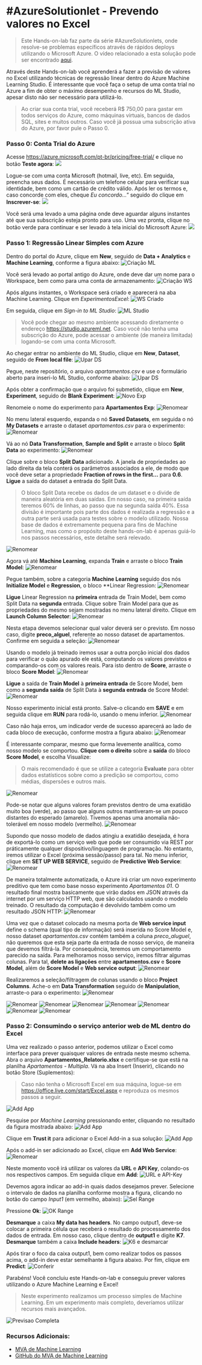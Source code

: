 # #AzureSolutionlet - Prevendo valores no Excel

>Este Hands-on-lab faz parte da série #AzureSolutionlets, onde resolve-se problemas específicos através de rápidos deploys utilizando o Microsoft Azure. O vídeo relacionado a esta solução pode ser encontrado [aqui](#).


Através deste Hands-on-lab você aprenderá a fazer a previsão de valores no Excel utilizando técnicas de regressão linear dentro do Azure Machine Learning Studio. É interessante que você faça o setup de uma conta trial no Azure a fim de obter o máximo desempenho e recursos do ML Studio, apesar disto não ser necessário para utilizá-lo.
>Ao criar sua conta trial, você receberá R$ 750,00 para gastar em todos serviços do Azure, como máquinas virtuais, bancos de dados SQL, sites e muitos outros. Caso você já possua uma subscrição ativa do Azure, por favor pule o Passo 0.

### Passo 0: Conta Trial do Azure
Acesse https://azure.microsoft.com/pt-br/pricing/free-trial/ e clique no botão **Teste agora**:
![](/01-Prevendo-valores-no-Excel/images/p0-img01.png)

Logue-se com uma conta Microsoft (hotmail, live, etc). Em seguida, preencha seus dados. É necessário um telefone celular para verificar sua identidade, bem como um cartão de crédito válido. Após ler os termos e, caso concorde com eles, cheque *Eu concordo..."* seguido do clique em **Inscrever-se**:
![](https://github.com/allantargino/AzureSolutionlets/blob/master/01-Prevendo-valores-no-Excel/images/p0-img02.png)

Você será uma levado a uma página onde deve aguardar alguns instantes até que sua subscrição esteja pronto para uso. Uma vez pronta, clique no botão verde para continuar e ser levado à tela inicial do Microsoft Azure:
![](https://github.com/allantargino/AzureSolutionlets/blob/master/01-Prevendo-valores-no-Excel/images/p0-img03.png)

### Passo 1: Regressão Linear Simples com Azure
Dentro do portal do Azure, clique em **New**, seguido de **Data + Analytics** e **Machine Learning**, conforme a figura abaixo:
![Criação ML](https://github.com/allantargino/AzureSolutionlets/blob/master/01-Prevendo-valores-no-Excel/images/p1-img01.png)

Você será levado ao portal antigo do Azure, onde deve dar um nome para o Workspace, bem como para uma conta de armazenamento:
![Criação WS](https://github.com/allantargino/AzureSolutionlets/blob/master/01-Prevendo-valores-no-Excel/images/p1-img02.png)

Após alguns instantes, o Workspace será criado e aparecerá na aba Machine Learning. Clique em *ExperimentosExcel*:
![WS Criado](https://github.com/allantargino/AzureSolutionlets/blob/master/01-Prevendo-valores-no-Excel/images/p1-img03.png)

Em seguida, clique em *Sign-in to ML Studio*:
![ML Studio](https://github.com/allantargino/AzureSolutionlets/blob/master/01-Prevendo-valores-no-Excel/images/p1-img04.png)
>Você pode chegar ao mesmo ambiente acessando diretamente o endereço https://studio.azureml.net. Caso você não tenha uma subscrição do Azure, pode acessar o ambiente (de maneira limitada) logando-se com uma conta Microsoft.

Ao chegar entrar no ambiente do ML Studio, clique em **New**, **Dataset**, seguido de **From local file**:
![Upar DS](https://github.com/allantargino/AzureSolutionlets/blob/master/01-Prevendo-valores-no-Excel/images/p1-img05.png)

Pegue, neste repositório, o arquivo *apartamentos.csv* e use o formulário aberto para inseri-lo ML Studio, conforme abaixo:
![Upar DS](https://github.com/allantargino/AzureSolutionlets/blob/master/01-Prevendo-valores-no-Excel/images/p1-img06.png)

Após obter a confirmação que o arquivo foi submetido, clique em **New**, **Experiment**, seguido de **Blank Experiment**:
![Novo Exp](https://github.com/allantargino/AzureSolutionlets/blob/master/01-Prevendo-valores-no-Excel/images/p1-img07.png)

Renomeie o nome do experimento para **Apartamentos Exp**:
![Renomear](https://github.com/allantargino/AzureSolutionlets/blob/master/01-Prevendo-valores-no-Excel/images/p1-img08.png)

No menu lateral esquerdo, expanda o nó **Saved Datasets**, em seguida o nó **My Datasets** e arraste o dataset *apartamentos.csv* para o experimento:
![Renomear](https://github.com/allantargino/AzureSolutionlets/blob/master/01-Prevendo-valores-no-Excel/images/p1-img09.png)

Vá ao nó **Data Transformation**, **Sample and Split** e arraste o bloco **Split Data** ao experimento:
![Renomear](https://github.com/allantargino/AzureSolutionlets/blob/master/01-Prevendo-valores-no-Excel/images/p1-img10.png)

Clique sobre o bloco **Split Data** adicionado. A janela de propriedades ao lado direita da tela conterá os parâmetros associados a ele, de modo que você deve setar a propriedade **Fraction of rows in the first...** para **0.6**. **Ligue** a saída do dataset a entrada do Split Data.
>O bloco Split Data recebe os dados de um dataset e o divide de maneira aleatória em duas saídas. Em nosso caso, na primeira saída teremos 60% de linhas, ao passo que na segunda saída 40%. Essa divisão é importante pois parte dos dados é realizada a regressão e a outra parte será usada para testes sobre o modelo utilizado. Nossa base de dados é extremamente pequena para fins de Machine Learning, mas como o propósito deste hands-on-lab é apenas guiá-lo nos passos necessários, este detalhe será relevado.

![Renomear](https://github.com/allantargino/AzureSolutionlets/blob/master/01-Prevendo-valores-no-Excel/images/p1-img11.png)

Agora vá até **Machine Learning**, expanda **Train** e arraste o bloco **Train Model**:
![Renomear](https://github.com/allantargino/AzureSolutionlets/blob/master/01-Prevendo-valores-no-Excel/images/p1-img12.png)

Pegue também, sobre a categoria **Machine Learning** seguido dos nós **Initialize Model** e **Regression**, o bloco **Linear Regression:
![Renomear](https://github.com/allantargino/AzureSolutionlets/blob/master/01-Prevendo-valores-no-Excel/images/p1-img13.png)

**Ligue** Linear Regression na **primeira** entrada de Train Model, bem como Split Data na **segunda** entrada. Clique sobre Train Model para que as propriedades do mesmo sejam mostradas no menu lateral direito. Clique em **Launch Column Selector**:
![Renomear](https://github.com/allantargino/AzureSolutionlets/blob/master/01-Prevendo-valores-no-Excel/images/p1-img14.png)

Nesta etapa devemos selecionar qual valor deverá ser o previsto. Em nosso caso, digite **preco_alguel**, referente ao nosso dataset de apartamentos. Confirme em seguida a seleção:
![Renomear](https://github.com/allantargino/AzureSolutionlets/blob/master/01-Prevendo-valores-no-Excel/images/p1-img15.png)

Usando o modelo já treinado iremos usar a outra porção inicial dos dados para verificar o quão apurado ele está, computando os valores previstos e comparando-os com os valores reais. Para isto dentro de **Score**, arraste o bloco **Score Model**:
![Renomear](https://github.com/allantargino/AzureSolutionlets/blob/master/01-Prevendo-valores-no-Excel/images/p1-img16.png)

**Ligue** a saída de **Train Model** à **primeira entrada** de Score Model, bem como a **segunda saída** de Split Data à **segunda entrada** de Score Model: 
![Renomear](https://github.com/allantargino/AzureSolutionlets/blob/master/01-Prevendo-valores-no-Excel/images/p1-img17.png)

Nosso experimento inicial está pronto. Salve-o clicando em **SAVE** e em seguida clique em **RUN** para rodá-lo, usando o menu inferior.
![Renomear](https://github.com/allantargino/AzureSolutionlets/blob/master/01-Prevendo-valores-no-Excel/images/p1-img18.png)

Caso não haja erros, um indicador verde de sucesso aparecerá ao lado de cada bloco de execução, conforme mostra a figura abaixo:
![Renomear](https://github.com/allantargino/AzureSolutionlets/blob/master/01-Prevendo-valores-no-Excel/images/p1-img19.png)

É interessante comparar, mesmo que forma levemente analítica, como nosso modelo se comportou. **Clique com o direito** sobre a **saída** do bloco **Score Model**, e escolha Visualize:
>O mais recomendado é que se utilize a categoria **Evaluate** para obter dados estatísticos sobre como a predição se comportou, como médias, dispersões e outros mais.

![Renomear](https://github.com/allantargino/AzureSolutionlets/blob/master/01-Prevendo-valores-no-Excel/images/p1-img20.png)

Pode-se notar que alguns valores foram previstos dentro de uma exatidão muito boa (verde), ao passo que alguns outros mantiveram-se um pouco distantes do esperado (amarelo). Tivemos apenas uma anomalia não-tolerável em nosso modelo (vermelho).
![Renomear](https://github.com/allantargino/AzureSolutionlets/blob/master/01-Prevendo-valores-no-Excel/images/p1-img21.png)

Supondo que nosso modelo de dados atingiu a exatidão desejada, é hora de exportá-lo como um serviço web que pode ser consumido via REST por práticamente qualquer dispositivo/linguagem de programação. No entanto, iremos utilizar o Excel (próxima sessão/passo) para tal. No menu inferior, clique em **SET UP WEB SERVICE**, seguido de **Predictive Web Service**:
![Renomear](https://github.com/allantargino/AzureSolutionlets/blob/master/01-Prevendo-valores-no-Excel/images/p1-img22.png)

De maneira totalmente automatizada, o Azure irá criar um novo experimento preditivo que tem como base nosso experimento *Apartamentos 01*. O resultado final mostra basicamente que virão dados em JSON através da internet por um serviço HTTP web, que são calculados usando o modelo treinado. O resultado da computação é devolvido também como um resultado JSON HTTP:
![Renomear](https://github.com/allantargino/AzureSolutionlets/blob/master/01-Prevendo-valores-no-Excel/images/p1-img23.png)

Uma vez que o dataset colocado na mesma porta de **Web service input** define o schema (qual tipo de informação) será inserida no Score Model e, nosso dataset *apartamentos.csv* contém também a coluna *preco_aluguel*, não queremos que esta seja parte da entrada de nosso serviço, de maneira que devemos filtrá-la. Por consequência, teremos um comportamento parecido na saída.
Para melhoramos nosso serviço, iremos filtrar algumas colunas. Para tal, **delete as ligações** entre **apartamentos.csv** e **Score Model**, além de **Score Model** e **Web service output**:
![Renomear](https://github.com/allantargino/AzureSolutionlets/blob/master/01-Prevendo-valores-no-Excel/images/p1-img24.png)

Realizaremos a seleção/filtragem de colunas usando o bloco **Project Columns**. Ache-o em **Data Transformation** seguido de **Manipulation**, arraste-o para o experimento:
![Renomear](https://github.com/allantargino/AzureSolutionlets/blob/master/01-Prevendo-valores-no-Excel/images/p1-img25.png)


![Renomear](https://github.com/allantargino/AzureSolutionlets/blob/master/01-Prevendo-valores-no-Excel/images/p1-img26.png)
![Renomear](https://github.com/allantargino/AzureSolutionlets/blob/master/01-Prevendo-valores-no-Excel/images/p1-img27.png)
![Renomear](https://github.com/allantargino/AzureSolutionlets/blob/master/01-Prevendo-valores-no-Excel/images/p1-img28.png)
![Renomear](https://github.com/allantargino/AzureSolutionlets/blob/master/01-Prevendo-valores-no-Excel/images/p1-img29.png)
![Renomear](https://github.com/allantargino/AzureSolutionlets/blob/master/01-Prevendo-valores-no-Excel/images/p1-img30.png)
![Renomear](https://github.com/allantargino/AzureSolutionlets/blob/master/01-Prevendo-valores-no-Excel/images/p1-img31.png)
![Renomear](https://github.com/allantargino/AzureSolutionlets/blob/master/01-Prevendo-valores-no-Excel/images/p1-img32.png)

### Passo 2: Consumindo o serviço anterior web de ML dentro do Excel
Uma vez realizado o passo anterior, podemos utilizar o Excel como interface para prever quaisquer valores de entrada neste mesmo schema.
Abra o arquivo **Apartamentos_Relatorio.xlsx** e certifique-se que está na planilha *Apartamentos - Multipla*. Vá na aba Insert (Inserir), clicando no botão Store (Suplementos):
>Caso não tenha o Microsoft Excel em sua máquina, logue-se em https://office.live.com/start/Excel.aspx e reproduza os mesmos passos a seguir.

 ![Add App](https://github.com/allantargino/AzureSolutionlets/blob/master/01-Prevendo-valores-no-Excel/images/p2-img01.png)
 
 Pesquise por *Machine Learning* pressionando enter, cliquando no resultado da figura mostrada abaixo:
![Add App](https://github.com/allantargino/AzureSolutionlets/blob/master/01-Prevendo-valores-no-Excel/images/p2-img02.png)

Clique em **Trust it** para adicionar o Excel Add-in a sua solução:
![Add App](https://github.com/allantargino/AzureSolutionlets/blob/master/01-Prevendo-valores-no-Excel/images/p2-img03.png)

Após o add-in ser adicionado ao Excel, clique em **Add Web Service**:
![Renomear](https://github.com/allantargino/AzureSolutionlets/blob/master/01-Prevendo-valores-no-Excel/images/p2-img04.png)

Neste momento você irá utilizar os valores da **URL** e **API Key**, colando-os nos respectivos campos. Em seguida clique em **Add**:
![URL e API-Key](https://github.com/allantargino/AzureSolutionlets/blob/master/01-Prevendo-valores-no-Excel/images/p2-img05.png)

Devemos agora indicar ao add-in quais dados desejamos prever. Selecione o intervalo de dados na planilha conforme mostra a figura, clicando no botão do campo *Input1* (em vermelho, abaixo):
![Sel Range](https://github.com/allantargino/AzureSolutionlets/blob/master/01-Prevendo-valores-no-Excel/images/p2-img06.png)

Pressione **Ok**:
![OK Range](https://github.com/allantargino/AzureSolutionlets/blob/master/01-Prevendo-valores-no-Excel/images/p2-img07.png)

**Desmarque** a caixa **My data has headers**. No campo output1, deve-se colocar a primeira célula que receberá o resultado do processamento dos dados de entrada. Em nosso caso, clique dentro de **output1** e digite **K7**. **Desmarque** também a caixa **Include headers**:
![K6 e desmarcar](https://github.com/allantargino/AzureSolutionlets/blob/master/01-Prevendo-valores-no-Excel/images/p2-img08.png)

Após tirar o foco da caixa output1, bem como realizar todos os passos acima, o add-in deve estar semelhante à figura abaixo. Por fim, clique em **Predict**:
![Conferir](https://github.com/allantargino/AzureSolutionlets/blob/master/01-Prevendo-valores-no-Excel/images/p2-img09.png)

Parabéns! Você concluiu este Hands-on-lab e conseguiu prever valores utilizando o Azure Machine Learning e Excel!
>Neste experimento realizamos um processo simples de Machine Learning. Em um experimento mais completo, deveríamos utilizar recursos mais avançados.

![Previsao Completa](https://github.com/allantargino/AzureSolutionlets/blob/master/01-Prevendo-valores-no-Excel/images/p2-img10.png)

### Recursos Adicionais:

* [MVA de Machine Learning](https://mva.microsoft.com/en-us/training-courses/data-science-and-machine-learning-essentials-14100?l=UyhoTxWdB_3505050723)
* [GitHub do MVA de Machine Learning](https://github.com/MicrosoftLearning/Data-Science-and-ML-Essentials)
